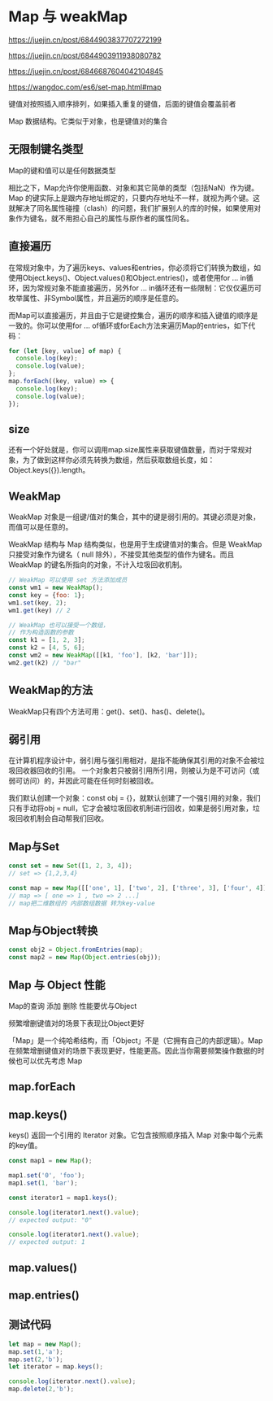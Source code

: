 # Map 与 weakMap

<https://juejin.cn/post/6844903837707272199>

<https://juejin.cn/post/6844903911938080782>

<https://juejin.cn/post/6846687604042104845>

<https://wangdoc.com/es6/set-map.html#map>

键值对按照插入顺序排列，如果插入重复的键值，后面的键值会覆盖前者

Map 数据结构。它类似于对象，也是键值对的集合

## 无限制键名类型

Map的键和值可以是任何数据类型

相比之下，Map允许你使用函数、对象和其它简单的类型（包括NaN）作为键。Map 的键实际上是跟内存地址绑定的，只要内存地址不一样，就视为两个键。这就解决了同名属性碰撞（clash）的问题，我们扩展别人的库的时候，如果使用对象作为键名，就不用担心自己的属性与原作者的属性同名。

## 直接遍历

在常规对象中，为了遍历keys、values和entries，你必须将它们转换为数组，如使用Object.keys()、Object.values()和Object.entries()，或者使用for ... in循环，因为常规对象不能直接遍历，另外for ... in循环还有一些限制：它仅仅遍历可枚举属性、非Symbol属性，并且遍历的顺序是任意的。

而Map可以直接遍历，并且由于它是键控集合，遍历的顺序和插入键值的顺序是一致的。你可以使用for ... of循环或forEach方法来遍历Map的entries，如下代码：

```js
for (let [key, value] of map) {
  console.log(key);
  console.log(value);
};
map.forEach((key, value) => {
  console.log(key);
  console.log(value);
});
```

## size

还有一个好处就是，你可以调用map.size属性来获取键值数量，而对于常规对象，为了做到这样你必须先转换为数组，然后获取数组长度，如：Object.keys({}).length。

## WeakMap

WeakMap 对象是一组键/值对的集合，其中的键是弱引用的。其键必须是对象，而值可以是任意的。

WeakMap 结构与 Map 结构类似，也是用于生成键值对的集合。但是 WeakMap 只接受对象作为键名（ null 除外），不接受其他类型的值作为键名。而且 WeakMap 的键名所指向的对象，不计入垃圾回收机制。

```js
// WeakMap 可以使用 set 方法添加成员
const wm1 = new WeakMap();
const key = {foo: 1};
wm1.set(key, 2);
wm1.get(key) // 2

// WeakMap 也可以接受一个数组，
// 作为构造函数的参数
const k1 = [1, 2, 3];
const k2 = [4, 5, 6];
const wm2 = new WeakMap([[k1, 'foo'], [k2, 'bar']]);
wm2.get(k2) // "bar"
```

## WeakMap的方法

WeakMap只有四个方法可用：get()、set()、has()、delete()。

## 弱引用

在计算机程序设计中，弱引用与强引用相对，是指不能确保其引用的对象不会被垃圾回收器回收的引用。 一个对象若只被弱引用所引用，则被认为是不可访问（或弱可访问）的，并因此可能在任何时刻被回收。

我们默认创建一个对象：const obj = {}，就默认创建了一个强引用的对象，我们只有手动将obj = null，它才会被垃圾回收机制进行回收，如果是弱引用对象，垃圾回收机制会自动帮我们回收。

## Map与Set

```js
const set = new Set([1, 2, 3, 4]);
// set => {1,2,3,4}

const map = new Map([['one', 1], ['two', 2], ['three', 3], ['four', 4]]);
// map => [ one => 1 , two => 2 ...]
// map把二维数组的 内部数组数据 转为key-value
```

## Map与Object转换

```js
const obj2 = Object.fromEntries(map);
const map2 = new Map(Object.entries(obj));
```

## Map 与 Object 性能

Map的查询 添加 删除 性能要优与Object

频繁增删键值对的场景下表现比Object更好

「Map」是一个纯哈希结构，而「Object」不是（它拥有自己的内部逻辑）。Map 在频繁增删键值对的场景下表现更好，性能更高。因此当你需要频繁操作数据的时候也可以优先考虑 Map

## map.forEach

## map.keys()

keys() 返回一个引用的 Iterator 对象。它包含按照顺序插入 Map 对象中每个元素的key值。

```js
const map1 = new Map();

map1.set('0', 'foo');
map1.set(1, 'bar');

const iterator1 = map1.keys();

console.log(iterator1.next().value);
// expected output: "0"

console.log(iterator1.next().value);
// expected output: 1
```

## map.values()

## map.entries()

## 测试代码

```js
let map = new Map();
map.set(1,'a');
map.set(2,'b');
let iterator = map.keys();

console.log(iterator.next().value);
map.delete(2,'b');
```
